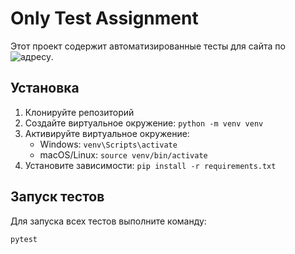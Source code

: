 # Only Test Assignment

Этот проект содержит автоматизированные тесты для сайта по ![адресу](https://kobor.teslaserver.ru/).

## Установка

1. Клонируйте репозиторий
2. Создайте виртуальное окружение: `python -m venv venv`
3. Активируйте виртуальное окружение:
    - Windows: `venv\Scripts\activate`
    - macOS/Linux: `source venv/bin/activate`
4. Установите зависимости: `pip install -r requirements.txt`

## Запуск тестов

Для запуска всех тестов выполните команду:

```bash
pytest